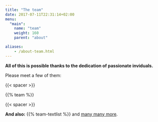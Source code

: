 ```yaml
---
title: "The team"
date: 2017-07-11T22:31:14+02:00
menu:
  "main":
    name: "team"
    weight: 160
    parent: "about"

aliases:
    - /about-team.html
---
```

**All of this is possible thanks to the dedication of passionate inviduals.**

Please meet a few of them:

{{< spacer >}}

{{% team %}}

{{< spacer >}}

**And also:** {{% team-textlist %}} and [many many more](/credits).
